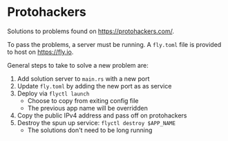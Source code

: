 # Protohackers

Solutions to problems found on https://protohackers.com/.

To pass the problems, a server must be running. A `fly.toml`
file is provided to host on https://fly.io.

General steps to take to solve a new problem are:

1. Add solution server to `main.rs` with a new port
1. Update `fly.toml` by adding the new port as as service
1. Deploy via `flyctl launch`
    - Choose to copy from exiting config file
    - The previous app name will be overridden
1. Copy the public IPv4 address and pass off on protohackers
1. Destroy the spun up service: `flyctl destroy $APP_NAME`
    - The solutions don't need to be long running
